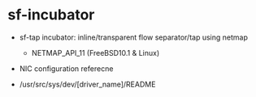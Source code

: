 sf-incubator
============

- sf-tap incubator: inline/transparent flow separator/tap using netmap
  - NETMAP_API_11 (FreeBSD10.1 & Linux)

- NIC configuration referecne
 - /usr/src/sys/dev/[driver_name]/README
